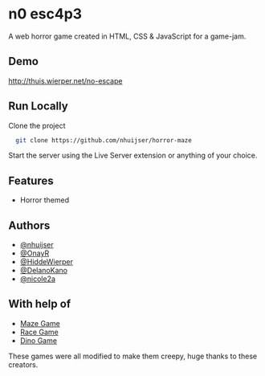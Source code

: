 # n0 esc4p3

A web horror game created in HTML, CSS & JavaScript for a game-jam.

## Demo

http://thuis.wierper.net/no-escape

## Run Locally

Clone the project

```bash
  git clone https://github.com/nhuijser/horror-maze
```

Start the server using the Live Server extension or anything of your choice.

## Features

- Horror themed

## Authors

- [@nhuijser](https://www.github.com/nhuijser)
- [@OnayR](https://www.github.com/onayr)
- [@HiddeWierper](https://www.github.com/hiddewierper)
- [@DelanoKano](https://www.github.com/delanokano)
- [@nicole2a](https://www.github.com/nicole2a)

## With help of

- [Maze Game](https://github.com/devression/Maze-Game)
- [Race Game](https://github.com/DeepNinja07x/Car-Racing-Game)
- [Dino Game](https://github.com/wasimreja/chrome-dino-game)

These games were all modified to make them creepy, huge thanks to these creators.
  
